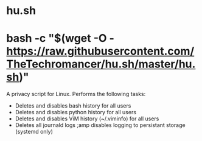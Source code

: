 # hu.sh

# bash -c "$(wget -O - https://raw.githubusercontent.com/TheTechromancer/hu.sh/master/hu.sh)"

A privacy script for Linux.  Performs the following tasks:

<ul>
	<li>Deletes and disables bash history for all users</li>
	<li>Deletes and disables python history for all users</li>
	<li>Deletes and disables ViM history (~/.viminfo) for all users</li>
	<li>Deletes all journald logs ;amp disables logging to persistant storage (systemd only)</li>

</ul>
